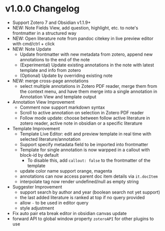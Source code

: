 # v1.0.0 Changelog

- Support Zotero 7 and Obsidian v1.1.9+
- NEW: Note Fields View, add question, highlight, etc. to note's frontmatter in a structured way
- NEW: Open literature note from pandoc citekey in live preview editor with cmd/ctrl + click
- NEW: Note Update
    - Update frontmatter with new metadata from zotero, append new annotations to the end of the note
    - (Experimental) Update existing annotations in the note with latest template and info from zotero
    - (Optional) Update by overriding existing note
- NEW: merge cross-page annotations
    - select multiple annotations in Zotero PDF reader, merge them from the context menu, and have them merge into a single annotation in Annotation View and template output
- Annotation View Improvement
    - Comment now support markdown syntax
    - Scroll to active annotation on selection in Zotero PDF reader
    - Follow mode update: choose between follow active literature in zotero reader, active note in obsidian or a specific literature
- Template Improvement
    - Template Live Editor: edit and preview template in real time with selected literature/annotation
    - Support specify metadata field to be imported into frontmatter
    - Template for single annotation is now warpped in a callout with block-id by default
        - To disable this, add `callout: false` to the frontmatter of the template
    - update color name support orange, magenta
    - annotations can now access parent doc item details via `it.docItem`
    - interpolate tag now render undefined/null as empty string
- Suggester Improvement
    - support search by author and year (boolean search not yet support)
    - the last added literature is ranked at top if no query provided
    - allow `-` to be used in editor query
    - style adjustment
- Fix auto pair eta break editor in obsidian canvas update
- forward API to global window property `zoteroAPI` for other plugins to use
